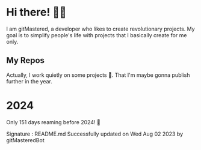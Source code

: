 
# Hi there! 🙋‍♂️
I am gitMastered, a developer who likes to create revolutionary projects.
My goal is to simplify people's life with projects that I basically create for me only.

## My Repos
Actually, I work quietly on some projects 👀. That I'm maybe gonna publish further in the year.

# 2024
Only 151 days reaming before 2024! 🙌

Signature : README.md Successfully updated on Wed Aug 02 2023 by gitMasteredBot

